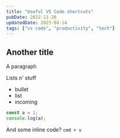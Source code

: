```yaml
---
title: "Useful VS Code shortcuts"
pubDate: 2022-11-26
updatedDate: 2023-04-14
tags: ["vs code", "productivity", "tech"]
---
```


## Another title

A paragraph

Lists n' stuff

- bullet
- list
- incoming

```js
const a = 1;
console.log(a);
```

And some inline code? `cmd + v`
